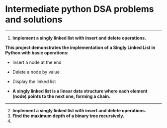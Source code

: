 # Intermediate python DSA problems and solutions
---

1. **Implement a singly linked list with insert and delete operations.**
   
**This project demonstrates the implementation of a Singly Linked List in Python with basic operations:**

- Insert a node at the end

- Delete a node by value

- Display the linked list

- **A singly linked list is a linear data structure where each element (node) points to the next one, forming a chain.**
---
2. **Implement a singly linked list with insert and delete operations.**
3. **Find the maximum depth of a binary tree recursively.**
4. 






